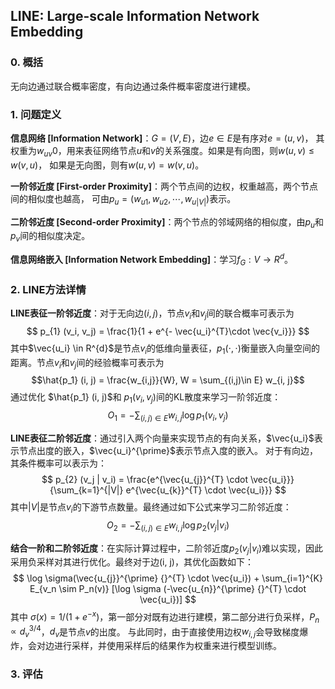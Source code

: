 ## LINE: Large-scale Information Network Embedding


### 0. 概括

 无向边通过联合概率密度，有向边通过条件概率密度进行建模。


### 1. 问题定义

 **信息网络 [Information Network]**：$G=(V, E)$，边$e\in E$是有序对$e=(u, v)$，
 其权重为$w_{uv}  0$，用来表征网络节点$u$和$v$的关系强度。如果是有向图，则$w(u, v) \leq w(v, u)$，
 如果是无向图，则有$w(u, v) = w(v, u)$。

 **一阶邻近度 [First-order Proximity]**：两个节点间的边权，权重越高，两个节点间的相似度也越高，
 可由$p_u=(w_{u1}, w_{u2}, \cdots, w_{u|V|})$表示。
 
 **二阶邻近度 [Second-order Proximity]**：两个节点的邻域网络的相似度，由$p_u$和$p_v$间的相似度决定。
 
 **信息网络嵌入 [Information Network Embedding]**：学习$f_G: V \rightarrow R^{d}$。


### 2. LINE方法详情

 **LINE表征一阶邻近度**：对于无向边$(i, j)$，节点$v_i$和$v_j$间的联合概率可表示为
 $$ p_{1} (v_i, v_j) = \frac{1}{1 + e^{- \vec{u_i}^{T}\cdot \vec{v_i}}} $$
 其中$\vec{u_i} \in R^{d}$是节点$v_i$的低维向量表征，$p_1 (\cdot, \cdot)$衡量嵌入向量空间的距离。节点$v_i$和$v_j$间的经验概率可表示为 
 $$\hat{p_1} (i, j) = \frac{w_{i,j}}{W}, W = \sum_{(i,j)\in E} w_{i, j}$$
 通过优化 $\hat{p_1} (i, j)$和 $p_{1} (v_i, v_j)$间的KL散度来学习一阶邻近度：
 $$ O_1 = - \sum_{(i, j)\in E} w_{i, j} \log p_1 (v_i, v_j) $$
 
 **LINE表征二阶邻近度**：通过引入两个向量来实现节点的有向关系，$\vec{u_i}$表示节点出度的嵌入，$\vec{u_i}^{\prime}$表示节点入度的嵌入。
 对于有向边，其条件概率可以表示为： 
 $$ p_{2} (v_j | v_i) = \frac{e^{\vec{u_{j}}^{T} \cdot \vec{u_i}}}{\sum_{k=1}^{|V|} e^{\vec{u_{k}}^{T} \cdot \vec{u_i}}} $$
 其中$|V|$是节点$v_i$的下游节点数量。最终通过如下公式来学习二阶邻近度：
 $$ O_2 = - \sum_{(i, j)\in E} w_{i, j} \log p_2 (v_j | v_i) $$
 
 **结合一阶和二阶邻近度**：在实际计算过程中，二阶邻近度$p_2 (v_j | v_i)$难以实现，因此采用负采样对其进行优化。最终对于边(i, j)，其优化函数如下：
 $$ \log \sigma(\vec{u_{j}}^{\prime} {}^{T} \cdot \vec{u_i})  + \sum_{i=1}^{K} E_{v_n \sim P_n(v)} [\log \sigma (-\vec{u_{n}}^{\prime} {}^{T} \cdot \vec{u_i})] $$
 其中 $\sigma(x) = 1 / (1+e^{-x})$，第一部分对既有边进行建模，第二部分进行负采样，$P_n \propto d_{v}^{3/4}$，$d_v$是节点$v$的出度。
 与此同时，由于直接使用边权$w_{i,j}$会导致梯度爆炸，会对边进行采样，并使用采样后的结果作为权重来进行模型训练。


### 3. 评估

<div align="center"
<img src=./Figure/LINEval.png width=40% /
</div
